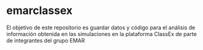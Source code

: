 # emarclassex

El objetivo de este repositorio es guardar datos y código para el análisis de información obtenida en las simulaciones en la plataforma ClassEx de parte de integrantes del grupo EMAR
